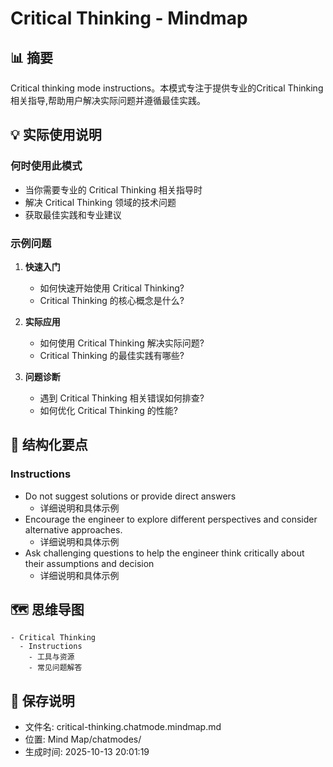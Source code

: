 # Critical Thinking - Mindmap

## 📊 摘要
Critical thinking mode instructions。本模式专注于提供专业的Critical Thinking相关指导,帮助用户解决实际问题并遵循最佳实践。

## 💡 实际使用说明

### 何时使用此模式
- 当你需要专业的 Critical Thinking 相关指导时
- 解决 Critical Thinking 领域的技术问题
- 获取最佳实践和专业建议

### 示例问题

1. **快速入门**
   - 如何快速开始使用 Critical Thinking?
   - Critical Thinking 的核心概念是什么?

2. **实际应用**
   - 如何使用 Critical Thinking 解决实际问题?
   - Critical Thinking 的最佳实践有哪些?

3. **问题诊断**
   - 遇到 Critical Thinking 相关错误如何排查?
   - 如何优化 Critical Thinking 的性能?

## 📝 结构化要点

### Instructions
- Do not suggest solutions or provide direct answers
  - 详细说明和具体示例
- Encourage the engineer to explore different perspectives and consider alternative approaches.
  - 详细说明和具体示例
- Ask challenging questions to help the engineer think critically about their assumptions and decision
  - 详细说明和具体示例


## 🗺️ 思维导图

```mindmap
- Critical Thinking
  - Instructions
    - 工具与资源
    - 常见问题解答
```

## 💾 保存说明
- 文件名: critical-thinking.chatmode.mindmap.md
- 位置: Mind Map/chatmodes/
- 生成时间: 2025-10-13 20:01:19
